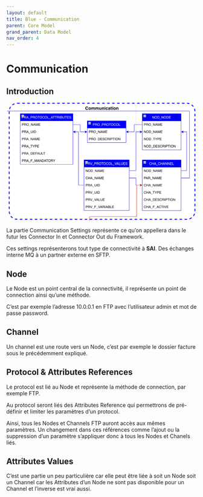 ```yaml
---
layout: default
title: Blue - Communication
parent: Core Model
grand_parent: Data Model
nav_order: 4
---
```


# Communication #

## Introduction
<p align="center"><img src="../../../../assets/img/data-model/Communication.png" width="500"></p>

La partie Communication Settings représente ce qu’on appellera dans le futur les Connector In et Connector Out du Framework.

Ces settings représenterons tout type de connectivité à **SAI**. Des échanges interne MQ à un partner externe en SFTP.

## Node
Le Node est un point central de la connectivité, il représente un point de connection ainsi qu’une méthode.

C’est par exemple l’adresse 10.0.0.1 en FTP avec l’utilisateur admin et mot de passe password.

## Channel
Un channel est une route vers un Node, c’est par exemple le dossier facture sous le précédemment expliqué.

## Protocol & Attributes References
Le protocol est lié au Node et représente la méthode de connection, par exemple FTP.

Au protocol seront liés des Attributes Reference qui permettrons de pré-définir et limiter les paramètres d’un protocol.

Ainsi, tous les Nodes et Channels FTP auront accès aux mêmes paramètres. Un changement dans ces références comme l’ajout ou la suppression d’un paramètre s’appliquer donc à tous les Nodes et Chanels liés.

## Attributes Values
C’est une partie un peu particulière car elle peut être liée à soit un Node soit un Channel car les Attributes d’un Node ne sont pas disponible pour un Channel et l’inverse est vrai aussi.
